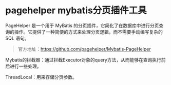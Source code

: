 # pagehelper mybatis分页插件工具

PageHelper 是一个用于 MyBatis 的分页插件，它简化了在数据库中进行分页查询的操作。它提供了一种简便的方式来处理分页逻辑，而不需要手动编写复杂的 SQL 语句。

> 官方地址：https://github.com/pagehelper/Mybatis-PageHelper



Mybatis的拦截器：通过拦截Executor对象的query方法，从而能够在查询执行前后进行一些处理。

ThreadLocal：用来存储分页参数。
